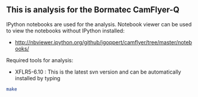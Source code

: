 This is analysis for the Bormatec CamFlyer-Q
---------------------------------------------

IPython notebooks are used for the analysis.
Notebook viewer can be used to view the notebooks
without IPython installed:

* http://nbviewer.ipython.org/github/jgoppert/camflyer/tree/master/notebooks/


Required tools for analysis:

* XFLR5-6.10 : This is the latest svn version and can be automatically installed by typing
```bash
make
```
